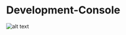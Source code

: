 # Development-Console
 
 ![alt text](https://github.com/twisted-ark/Development-Console/blob/master/Documentation/Images/CreatingControls.pngg)
